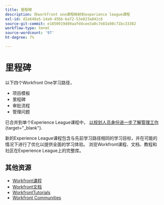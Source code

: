 ```yaml
---
title: 里程碑
description: 将workfront one课程映射到experience league课程
exl-id: d2a648a5-14a9-45bb-ba72-53e823a842c6
source-git-commit: e1850919d89aafd4cee3a0c7e83a98c71bc33382
workflow-type: tm+mt
source-wordcount: '97'
ht-degree: 7%

---
```


# 里程碑

以下四个Workfront One学习路径，

* 项目模板
* 里程碑
* 审批流程
* 管理问题

已合并到单个Experience League课程中， [以规划人员身份进一步了解管理工作](https://experienceleague.adobe.com/?recommended=Workfront-U-1-2022.3.planners){target="_blank"}.

新的Experience League课程包含与先前学习路径相同的学习目标，并在可能的情况下进行了优化以提供全面的学习体验。  浏览Workfront课程、文档、教程和社区在Experience League上的完整库。

## 其他资源

* [Workfront课程](https://experienceleague.adobe.com/?lang=en&amp;Solution=Workfront#courses)
* [Workfront文档](https://experienceleague.adobe.com/docs/workfront.html)
* [WorkfrontTutorials](https://experienceleague.adobe.com/docs/workfront-learn/tutorials-workfront/home.html)
* [Workfront Communities](https://experienceleaguecommunities.adobe.com/t5/workfront/ct-p/workfront)
